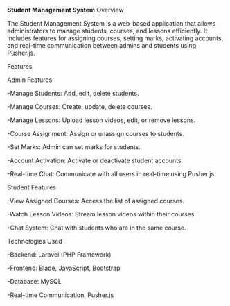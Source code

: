 **Student Management System**
Overview

The Student Management System is a web-based application that allows administrators to manage students, courses, and lessons efficiently. It includes features for assigning courses, setting marks, activating accounts, and real-time communication between admins and students using Pusher.js.

Features

Admin Features

-Manage Students: Add, edit, delete students.

-Manage Courses: Create, update, delete courses.

-Manage Lessons: Upload lesson videos, edit, or remove lessons.

-Course Assignment: Assign or unassign courses to students.

-Set Marks: Admin can set marks for students.

-Account Activation: Activate or deactivate student accounts.

-Real-time Chat: Communicate with all users in real-time using Pusher.js.

Student Features

-View Assigned Courses: Access the list of assigned courses.

-Watch Lesson Videos: Stream lesson videos within their courses.

-Chat System: Chat with students who are in the same course.

Technologies Used

-Backend: Laravel (PHP Framework)

-Frontend: Blade, JavaScript, Bootstrap

-Database: MySQL

-Real-time Communication: Pusher.js
